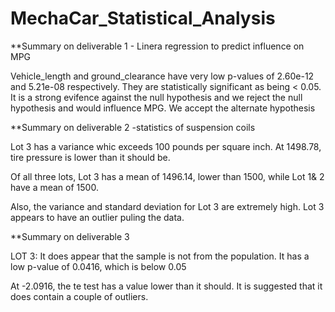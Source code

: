 # MechaCar_Statistical_Analysis

**Summary on deliverable 1 - Linera regression to predict influence on MPG

Vehicle_length and ground_clearance have very low p-values of 2.60e-12 and 5.21e-08 respectively. They are statistically significant as being < 0.05. It is a strong evifence against the null hypothesis and we reject the null hypothesis and would influence MPG. We accept the alternate hypothesis

**Summary  on deliverable 2 -statistics of suspension coils

Lot 3 has a variance whic exceeds 100 pounds per square inch. At 1498.78, tire pressure is lower than it should be.

Of all three lots, Lot 3 has a mean of 1496.14, lower than 1500, while Lot 1& 2 have a mean of 1500.

Also, the variance and standard deviation for Lot 3 are extremely high. Lot 3 appears to have an outlier puling the data.


**Summary on deliverable 3

LOT 3: It does appear that the sample is not from the population. It has a low p-value of 0.0416, which is below 0.05

At -2.0916, the te test has a value lower than it should. It is suggested that it does contain a couple of outliers.
